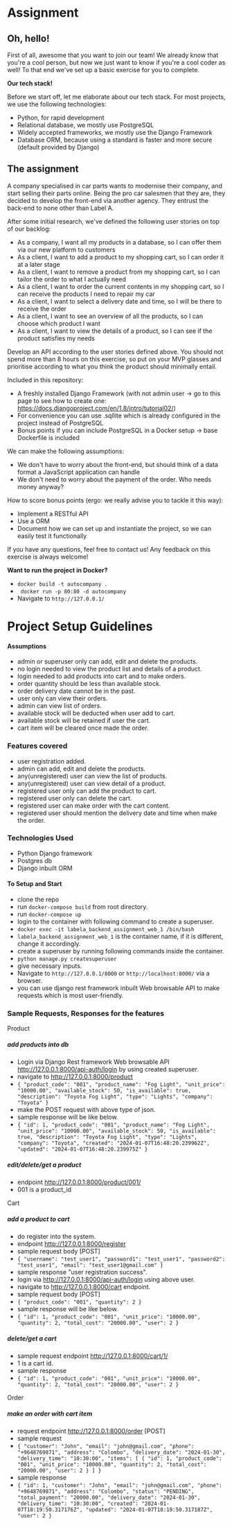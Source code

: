 # Assignment

Oh, hello!
---------
First of all, awesome that you want to join our team! We already know that you're a cool person, but now we just want to know if you're a cool coder as well! To that end we've set up a basic exercise for you to complete.

**Our tech stack!**

Before we start off, let me elaborate about our tech stack. For most projects, we use the following technologies:

* Python, for rapid development
* Relational database, we mostly use PostgreSQL 
* Widely accepted frameworks, we mostly use the Django Framework
* Database ORM, because using a standard is faster and more secure (default provided by Django)

The assignment
---------
A company specialised in car parts wants to modernise their company, and start selling their parts online. Being the pro car salesmen that they are, they decided to develop the front-end via another agency. They entrust the back-end to none other than Label A.

After some initial research, we've defined the following user stories on top of our backlog:

* As a company, I want all my products in a database, so I can offer them via our new platform to customers
* As a client, I want to add a product to my shopping cart, so I can order it at a later stage
* As a client, I want to remove a product from my shopping cart, so I can tailor the order to what I actually need
* As a client, I want to order the current contents in my shopping cart, so I can receive the products I need to repair my car
* As a client, I want to select a delivery date and time, so I will be there to receive the order
* As a client, I want to see an overview of all the products, so I can choose which product I want
* As a client, I want to view the details of a product, so I can see if the product satisfies my needs

Develop an API according to the user stories defined above. You should not spend more than 8 hours on this exercise, so put on your MVP glasses and prioritise according to what you think the product should minimally entail.

Included in this repository:

* A freshly installed Django Framework (with not admin user -> go to this page to see how to create one: https://docs.djangoproject.com/en/1.8/intro/tutorial02/)
* For convenience you can use .sqllite which is already configured in the project instead of PostgreSQL
* Bonus points if you can include PostgreSQL in a Docker setup -> base Dockerfile is included

We can make the following assumptions:

* We don't have to worry about the front-end, but should think of a data format a JavaScript application can handle
* We don't need to worry about the payment of the order. Who needs money anyway?

How to score bonus points (ergo: we really advise you to tackle it this way):

* Implement a RESTful API
* Use a ORM
* Document how we can set up and instantiate the project, so we can easily test it functionally

If you have any questions, feel free to contact us! Any feedback on this exercise is always welcome!


**Want to run the project in Docker?**

- ```docker build -t autocompany .```
- ``` docker run -p 80:80 -d autocompany```
- Navigate to ```http://127.0.0.1/```

# Project Setup Guidelines

#### Assumptions

- admin or superuser only can add, edit and delete the products.
- no login needed to view the product list and details of a product.
- login needed to add products into cart and to make orders.
- order quantity should be less than available stock.
- order delivery date cannot be in the past.
- user only can view their orders.
- admin can view list of orders.
- available stock will be deducted when user add to cart.
- available stock will be retained if user the cart.
- cart item will be cleared once made the order.

### Features covered

- user registration added.
- admin can add, edit and delete the products.
- any(unregistered) user can view the list of products.
- any(unregistered) user can view detail of a product.
- registered user only can add the product to cart.
- registered user only can delete the cart.
- registered user can make order with the cart content.
- registered user should mention the delivery date and time when make the order.

### Technologies Used

- Python Django framework
- Postgres db
- Django inbuilt ORM

#### To Setup and Start

- clone the repo
- run ```docker-compose build``` from root directory.
- run ```docker-compose up```
- login to the container with following command to create a superuser.
- ```docker exec -it labela_backend_assignment_web_1 /bin/bash```
- ```labela_backend_assignment_web_1``` is the container name, if it is different, change it accordingly.
- create a superuser by running following commands inside the container.
- ```python manage.py createsuperuser```
- give necessary inputs.
- Navigate to ```http://127.0.0.1/8000``` or ```http://localhost:8000/``` via a browser.
- you can use django rest framework inbuilt Web browsable API to make requests which is most user-friendly.

### Sample Requests, Responses for the features

Product
##### add products into db
 
- Login via Django Rest framework Web browsable API http://127.0.0.1:8000/api-auth/login by using created superuser.
- navigate to http://127.0.0.1:8000/product
- `{
        "product_code": "001",
        "product_name": "Fog Light",
        "unit_price": "10000.00",
        "available_stock": 50,
        "is_available": true,
        "description": "Toyota Fog Light",
        "type": "Lights",
        "company": "Toyota"
    }`
- make the POST request with above type of json.
- sample response will be like below.
- `{
        "id": 1,
        "product_code": "001",
        "product_name": "Fog Light",
        "unit_price": "10000.00",
        "available_stock": 50,
        "is_available": true,
        "description": "Toyota Fog Light",
        "type": "Lights",
        "company": "Toyota",
        "created": "2024-01-07T16:48:20.239962Z",
        "updated": "2024-01-07T16:48:20.239975Z"
    }`

##### edit/delete/get a product

- endpoint http://127.0.0.1:8000/product/001/
- 001 is a product_id

Cart
##### add a product to cart

- do register into the system.
- endpoint http://127.0.0.1:8000/register
- sample request body [POST]
- `{
    "username": "test_user1",
    "password1": "test_user1",
    "password2": "test_user1",
    "email": "test_user1@gmail.com"
  }`
- sample response "user registration success".
- login via http://127.0.0.1:8000/api-auth/login using above user.
- navigate to http://127.0.0.1:8000/cart endpoint.
- sample request body [POST]
- `{
    "product_code": "001",
    "quantity": 2
  }`
- sample response will be like below.
- `{
    "id": 1,
    "product_code": "001",
    "unit_price": "10000.00",
    "quantity": 2,
    "total_cost": "20000.00",
    "user": 2
  }`


##### delete/get a cart

- sample request endpoint http://127.0.0.1:8000/cart/1/
- 1 is a cart id.
- sample response
- `{
    "id": 1,
    "product_code": "001",
    "unit_price": "10000.00",
    "quantity": 2,
    "total_cost": "20000.00",
    "user": 2
  }`

Order
##### make an order with cart item

- request endpoint http://127.0.0.1:8000/order [POST]
- sample request
- `{
    "customer": "John",
    "email": "john@gmail.com",
    "phone": "+9648769871",
    "address": "Colombo",
    "delivery_date": "2024-01-30",
    "delivery_time": "10:30:00",
    "items": [
        {
            "id": 1,
            "product_code": "001",
            "unit_price": "10000.00",
            "quantity": 2,
            "total_cost": "20000.00",
            "user": 2
        }
    ]
  }`
- sample response
- `{
    "id": 1,
    "customer": "John",
    "email": "john@gmail.com",
    "phone": "+9648769871",
    "address": "Colombo",
    "status": "PENDING",
    "total_payment": "20000.00",
    "delivery_date": "2024-01-30",
    "delivery_time": "10:30:00",
    "created": "2024-01-07T18:19:50.317176Z",
    "updated": "2024-01-07T18:19:50.317187Z",
    "user": 2
  }`

